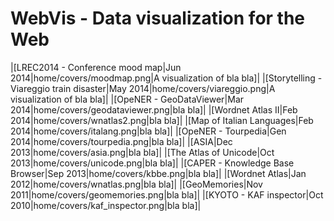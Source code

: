 # WebVis - Data visualization for the Web

|[LREC2014 - Conference mood map|Jun 2014|home/covers/moodmap.png|A visualization of bla bla]|
|[Storytelling - Viareggio train disaster|May 2014|home/covers/viareggio.png|A visualization of bla bla]|
|[OpeNER - GeoDataViewer|Mar 2014|home/covers/geodataviewer.png|bla bla]|
|[Wordnet Atlas II|Feb 2014|home/covers/wnatlas2.png|bla bla]|
|[Map of Italian Languages|Feb 2014|home/covers/italang.png|bla bla]|
|[OpeNER - Tourpedia|Gen 2014|home/covers/tourpedia.png|bla bla]|
|[ASIA|Dec 2013|home/covers/asia.png|bla bla]|
|[The Atlas of Unicode|Oct 2013|home/covers/unicode.png|bla bla]|
|[CAPER - Knowledge Base Browser|Sep 2013|home/covers/kbbe.png|bla bla]|
|[Wordnet Atlas|Jan 2012|home/covers/wnatlas.png|bla bla]|
|[GeoMemories|Nov 2011|home/covers/geomemories.png|bla bla]|
|[KYOTO - KAF inspector|Oct 2010|home/covers/kaf_inspector.png|bla bla]|
